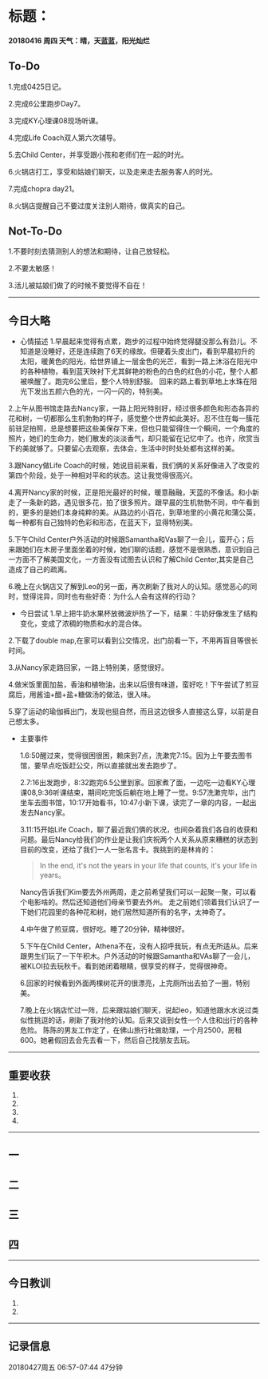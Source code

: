 # 标题：

#### 20180416   周四  天气：晴，天蓝蓝，阳光灿烂

## To-Do

1.完成0425日记。

2.完成6公里跑步Day7。

3.完成KY心理课08现场听课。

4.完成Life Coach双人第六次辅导。

5.去Child Center，并享受跟小孩和老师们在一起的时光。

6.火锅店打工，享受和姑娘们聊天，以及走来走去服务客人的时光。

7.完成chopra day21。

8.火锅店提醒自己不要过度关注别人期待，做真实的自己。

## Not-To-Do

1.不要时刻去猜测别人的想法和期待，让自己放轻松。

2.不要太敏感！

3.活儿被姑娘们做了的时候不要觉得不自在！
***
## 今日大略

* 心情描述
1.早晨起来觉得有点累，跑步的过程中始终觉得腿没那么有劲儿。不知道是没睡好，还是连续跑了6天的缘故。但硬着头皮出门，看到早晨初升的太阳，暖黄色的阳光，给世界铺上一层金色的光芒，看到一路上沐浴在阳光中的各种植物，看到蓝天映衬下尤其鲜艳的粉色的白色的红色的小花，整个人都被唤醒了。跑完6公里后，整个人特别舒服。
回来的路上看到草地上水珠在阳光下发出五颜六色的光，一闪一闪的，特别美。

2.上午从图书馆走路去Nancy家，一路上阳光特别好，经过很多颜色和形态各异的花和树，一切都那么生机勃勃的样子，感觉整个世界如此美好。忍不住在每一簇花前驻足拍照，总是想要把这些美保存下来，但也只能留得住一个瞬间，一个角度的照片，她们的生命力，她们散发的淡淡香气，却只能留在记忆中了。也许，欣赏当下的美就够了。只要留心去观察，去体会，生活中时时处处都有这样的美。

3.跟Nancy做Life Coach的时候，她说目前来看，我们俩的关系好像进入了改变的第四个阶段，处于一种相对平和的状态。这让我觉得很高兴。

4.离开Nancy家的时候，正是阳光最好的时候，暖意融融，天蓝的不像话。和小新走了一条新的路，遇见很多花，拍了很多照片。跟早晨的生机勃勃不同，中午看到的，更多的是她们本身纯粹的美。从路边的小百花，到草地里的小黄花和蒲公英，每一种都有自己独特的色彩和形态，在蓝天下，显得特别美。

5.下午Child Center户外活动的时候跟Samantha和Vas聊了一会儿，蛮开心；后来跟她们在木房子里面坐着的时候，她们聊的话题，感觉不是很熟悉，意识到自己一方面不了解美国文化，一方面没有试图去认识和了解Child Center,其实是自己造成了自己的疏离。

6.晚上在火锅店又了解到Leo的另一面，再次刷新了我对人的认知。感觉恶心的同时，觉得诧异，同时也有些好奇：为什么人会有这样的行动？

* 今日尝试
1.早上把牛奶水果杯放微波炉热了一下，结果：牛奶好像发生了结构变化，变成了浓稠的物质和水的混合体。

2.下载了double map,在家可以看到公交情况，出门前看一下，不用再盲目等很长时间。

3.从Nancy家走路回家，一路上特别美，感觉很好。

4.做米饭里面加盐，香油和植物油，出来以后很有味道，蛮好吃！下午尝试了煎豆腐后，用酱油+醋+盐+糖做汤的做法，很入味。

5.穿了运动的瑜伽裤出门，发现也挺自然，而且这边很多人直接这么穿，以前是自己想太多。

* 主要事件

  1.6:50醒过来，觉得很困很困，赖床到7点，洗漱完7:15。因为上午要去图书馆，要早点吃饭赶公交，所以直接就出发去跑步了。

  2.7:16出发跑步，8:32跑完6.5公里到家。回家煮了面，一边吃一边看KY心理课08,9:36听课结束，期间吃完饭后躺在地上睡了一觉。9:57洗漱完毕，出门坐车去图书馆，10:17开始看书，10:47小新下课，读完了一章的内容，一起出发去Nancy家。

  3.11:15开始Life Coach，聊了最近我们俩的状况，也间杂着我们各自的收获和问题。最后Nancy给我们的作业是让我们庆祝两个人关系从原来糟糕的状态到目前的改变，还给了我们一人一张名言卡。我挑到的是林肯的：
  >In the end, it's not the years in your life that counts, it's your life in years。

  Nancy告诉我们Kim要去外州两周，走之前希望我们可以一起聚一聚，可以看个电影啥的。然后还知道他们母亲节要去外州。
  走之前她们领着我们认识了一下她们花园里的各种花和树，她们居然知道所有的名字，太神奇了。

  4.中午做了煎豆腐，很好吃。睡了20分钟，精神很好。

  5.下午在Child Center，Athena不在，没有人招呼我玩，有点无所适从。后来跟男生们玩了一下午积木。户外活动的时候跟Samantha和VAs聊了一会儿，被KLOI拉去玩秋千。看到她闭着眼睛，很享受的样子，觉得很神奇。

  6.回家的时候看到外面两棵树花开的很漂亮，上完厕所出去拍了一圈，特别美。

  7.晚上在火锅店忙过一阵，后来跟姑娘们聊天，说起leo，知道他跟水水说过类似性挑逗的话，刷新了我对他的认知。后来又谈到女性一个人住和出行的各种危险。
  陈陈的男友工作定了，在佛山旅行社做助理，一个月2500，房租600。她暑假回去会先去看一下，然后自己找朋友去玩。


***
## 重要收获

1.

2.

3.

4.
***
## 一

## 二

## 三

## 四
***
## 今日教训

1.

2.

***
## 记录信息

20180427周五  06:57-07:44    47分钟
